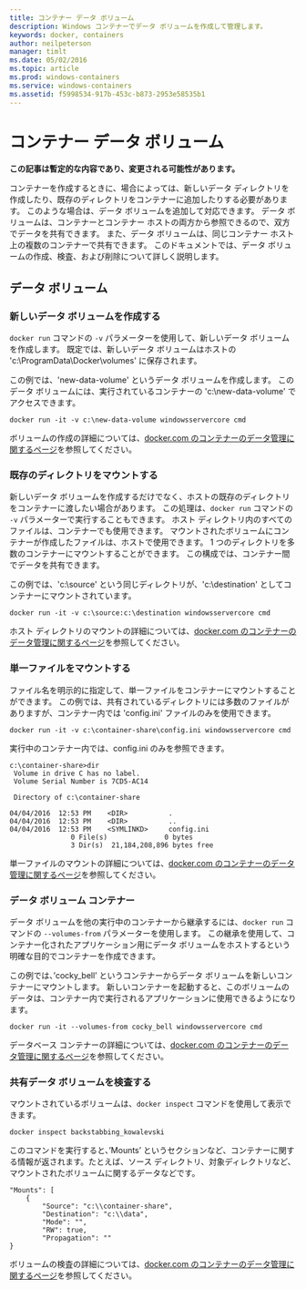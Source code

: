 ```yaml
---
title: コンテナー データ ボリューム
description: Windows コンテナーでデータ ボリュームを作成して管理します。
keywords: docker, containers
author: neilpeterson
manager: timlt
ms.date: 05/02/2016
ms.topic: article
ms.prod: windows-containers
ms.service: windows-containers
ms.assetid: f5998534-917b-453c-b873-2953e58535b1
---
```


# コンテナー データ ボリューム

**この記事は暫定的な内容であり、変更される可能性があります。** 

コンテナーを作成するときに、場合によっては、新しいデータ ディレクトリを作成したり、既存のディレクトリをコンテナーに追加したりする必要があります。 このような場合は、データ ボリュームを追加して対応できます。 データ ボリュームは、コンテナーとコンテナー ホストの両方から参照できるので、双方でデータを共有できます。 また、データ ボリュームは、同じコンテナー ホスト上の複数のコンテナーで共有できます。 このドキュメントでは、データ ボリュームの作成、検査、および削除について詳しく説明します。

## データ ボリューム

### 新しいデータ ボリュームを作成する

`docker run` コマンドの `-v` パラメーターを使用して、新しいデータ ボリュームを作成します。 既定では、新しいデータ ボリュームはホストの 'c:\ProgramData\Docker\volumes' に保存されます。

この例では、'new-data-volume' というデータ ボリュームを作成します。 このデータ ボリュームには、実行されているコンテナーの 'c:\new-data-volume' でアクセスできます。

```none
docker run -it -v c:\new-data-volume windowsservercore cmd
```

ボリュームの作成の詳細については、[docker.com のコンテナーのデータ管理に関するページ](https://docs.docker.com/engine/userguide/containers/dockervolumes/#data-volumes)を参照してください。

### 既存のディレクトリをマウントする

新しいデータ ボリュームを作成するだけでなく、ホストの既存のディレクトリをコンテナーに渡したい場合があります。 この処理は、`docker run` コマンドの `-v` パラメーターで実行することもできます。 ホスト ディレクトリ内のすべてのファイルは、コンテナーでも使用できます。 マウントされたボリュームにコンテナーが作成したファイルは、ホストで使用できます。 1 つのディレクトリを多数のコンテナーにマウントすることができます。 この構成では、コンテナー間でデータを共有できます。

この例では、'c:\source' という同じディレクトリが、'c:\destination' としてコンテナーにマウントされています。

```none
docker run -it -v c:\source:c:\destination windowsservercore cmd
```

ホスト ディレクトリのマウントの詳細については、[docker.com のコンテナーのデータ管理に関するページ](https://docs.docker.com/engine/userguide/containers/dockervolumes/#mount-a-host-directory-as-a-data-volume)を参照してください。

### 単一ファイルをマウントする

ファイル名を明示的に指定して、単一ファイルをコンテナーにマウントすることができます。 この例では、共有されているディレクトリには多数のファイルがありますが、コンテナー内では 'config.ini' ファイルのみを使用できます。 

```none
docker run -it -v c:\container-share\config.ini windowsservercore cmd
```

実行中のコンテナー内では、config.ini のみを参照できます。

```none
c:\container-share>dir
 Volume in drive C has no label.
 Volume Serial Number is 7CD5-AC14

 Directory of c:\container-share

04/04/2016  12:53 PM    <DIR>          .
04/04/2016  12:53 PM    <DIR>          ..
04/04/2016  12:53 PM    <SYMLINKD>     config.ini
               0 File(s)              0 bytes
               3 Dir(s)  21,184,208,896 bytes free
```

単一ファイルのマウントの詳細については、[docker.com のコンテナーのデータ管理に関するページ](https://docs.docker.com/engine/userguide/containers/dockervolumes/#mount-a-host-directory-as-a-data-volume)を参照してください。

### データ ボリューム コンテナー

データ ボリュームを他の実行中のコンテナーから継承するには、`docker run` コマンドの `--volumes-from` パラメーターを使用します。 この継承を使用して、コンテナー化されたアプリケーション用にデータ ボリュームをホストするという明確な目的でコンテナーを作成できます。 

この例では、’cocky_bell’ というコンテナーからデータ ボリュームを新しいコンテナーにマウントします。 新しいコンテナーを起動すると、このボリュームのデータは、コンテナー内で実行されるアプリケーションに使用できるようになります。  

```none
docker run -it --volumes-from cocky_bell windowsservercore cmd
```

データベース コンテナーの詳細については、[docker.com のコンテナーのデータ管理に関するページ](https://docs.docker.com/engine/userguide/containers/dockervolumes/#mount-a-host-file-as-a-data-volume)を参照してください。

### 共有データ ボリュームを検査する

マウントされているボリュームは、`docker inspect` コマンドを使用して表示できます。

```none
docker inspect backstabbing_kowalevski
```

このコマンドを実行すると、’Mounts’ というセクションなど、コンテナーに関する情報が返されます。たとえば、ソース ディレクトリ、対象ディレクトリなど、マウントされたボリュームに関するデータなどです。

```none
"Mounts": [
    {
        "Source": "c:\\container-share",
        "Destination": "c:\\data",
        "Mode": "",
        "RW": true,
        "Propagation": ""
}
```

ボリュームの検査の詳細については、[docker.com のコンテナーのデータ管理に関するページ](https://docs.docker.com/engine/userguide/containers/dockervolumes/#locating-a-volume)を参照してください。



<!--HONumber=May16_HO4-->


